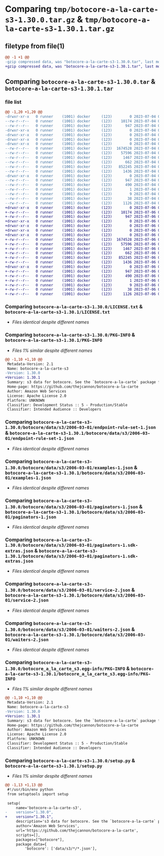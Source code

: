 # Comparing `tmp/botocore-a-la-carte-s3-1.30.0.tar.gz` & `tmp/botocore-a-la-carte-s3-1.30.1.tar.gz`

## filetype from file(1)

```diff
@@ -1 +1 @@
-gzip compressed data, was "botocore-a-la-carte-s3-1.30.0.tar", last modified: Tue Jul  4 01:45:01 2023, max compression
+gzip compressed data, was "botocore-a-la-carte-s3-1.30.1.tar", last modified: Thu Jul  6 01:45:28 2023, max compression
```

## Comparing `botocore-a-la-carte-s3-1.30.0.tar` & `botocore-a-la-carte-s3-1.30.1.tar`

### file list

```diff
@@ -1,20 +1,20 @@
-drwxr-xr-x   0 runner    (1001) docker     (123)        0 2023-07-04 01:45:01.582842 botocore-a-la-carte-s3-1.30.0/
--rw-r--r--   0 runner    (1001) docker     (123)    10174 2023-07-04 01:45:01.000000 botocore-a-la-carte-s3-1.30.0/LICENSE.txt
--rw-r--r--   0 runner    (1001) docker     (123)      947 2023-07-04 01:45:01.582842 botocore-a-la-carte-s3-1.30.0/PKG-INFO
-drwxr-xr-x   0 runner    (1001) docker     (123)        0 2023-07-04 01:45:01.574842 botocore-a-la-carte-s3-1.30.0/botocore/
-drwxr-xr-x   0 runner    (1001) docker     (123)        0 2023-07-04 01:45:01.574842 botocore-a-la-carte-s3-1.30.0/botocore/data/
-drwxr-xr-x   0 runner    (1001) docker     (123)        0 2023-07-04 01:45:01.574842 botocore-a-la-carte-s3-1.30.0/botocore/data/s3/
-drwxr-xr-x   0 runner    (1001) docker     (123)        0 2023-07-04 01:45:01.578842 botocore-a-la-carte-s3-1.30.0/botocore/data/s3/2006-03-01/
--rw-r--r--   0 runner    (1001) docker     (123)  1674528 2023-07-04 01:44:02.000000 botocore-a-la-carte-s3-1.30.0/botocore/data/s3/2006-03-01/endpoint-rule-set-1.json
--rw-r--r--   0 runner    (1001) docker     (123)    57596 2023-07-04 01:44:02.000000 botocore-a-la-carte-s3-1.30.0/botocore/data/s3/2006-03-01/examples-1.json
--rw-r--r--   0 runner    (1001) docker     (123)     1467 2023-07-04 01:44:02.000000 botocore-a-la-carte-s3-1.30.0/botocore/data/s3/2006-03-01/paginators-1.json
--rw-r--r--   0 runner    (1001) docker     (123)      662 2023-07-04 01:44:02.000000 botocore-a-la-carte-s3-1.30.0/botocore/data/s3/2006-03-01/paginators-1.sdk-extras.json
--rw-r--r--   0 runner    (1001) docker     (123)   852245 2023-07-04 01:44:02.000000 botocore-a-la-carte-s3-1.30.0/botocore/data/s3/2006-03-01/service-2.json
--rw-r--r--   0 runner    (1001) docker     (123)     1436 2023-07-04 01:44:02.000000 botocore-a-la-carte-s3-1.30.0/botocore/data/s3/2006-03-01/waiters-2.json
-drwxr-xr-x   0 runner    (1001) docker     (123)        0 2023-07-04 01:45:01.582842 botocore-a-la-carte-s3-1.30.0/botocore_a_la_carte_s3.egg-info/
--rw-r--r--   0 runner    (1001) docker     (123)      947 2023-07-04 01:45:01.000000 botocore-a-la-carte-s3-1.30.0/botocore_a_la_carte_s3.egg-info/PKG-INFO
--rw-r--r--   0 runner    (1001) docker     (123)      490 2023-07-04 01:45:01.000000 botocore-a-la-carte-s3-1.30.0/botocore_a_la_carte_s3.egg-info/SOURCES.txt
--rw-r--r--   0 runner    (1001) docker     (123)        1 2023-07-04 01:45:01.000000 botocore-a-la-carte-s3-1.30.0/botocore_a_la_carte_s3.egg-info/dependency_links.txt
--rw-r--r--   0 runner    (1001) docker     (123)        9 2023-07-04 01:45:01.000000 botocore-a-la-carte-s3-1.30.0/botocore_a_la_carte_s3.egg-info/top_level.txt
--rw-r--r--   0 runner    (1001) docker     (123)       38 2023-07-04 01:45:01.582842 botocore-a-la-carte-s3-1.30.0/setup.cfg
--rw-r--r--   0 runner    (1001) docker     (123)     1126 2023-07-04 01:45:01.000000 botocore-a-la-carte-s3-1.30.0/setup.py
+drwxr-xr-x   0 runner    (1001) docker     (123)        0 2023-07-06 01:45:28.435168 botocore-a-la-carte-s3-1.30.1/
+-rw-r--r--   0 runner    (1001) docker     (123)    10174 2023-07-06 01:45:28.000000 botocore-a-la-carte-s3-1.30.1/LICENSE.txt
+-rw-r--r--   0 runner    (1001) docker     (123)      947 2023-07-06 01:45:28.435168 botocore-a-la-carte-s3-1.30.1/PKG-INFO
+drwxr-xr-x   0 runner    (1001) docker     (123)        0 2023-07-06 01:45:28.431168 botocore-a-la-carte-s3-1.30.1/botocore/
+drwxr-xr-x   0 runner    (1001) docker     (123)        0 2023-07-06 01:45:28.431168 botocore-a-la-carte-s3-1.30.1/botocore/data/
+drwxr-xr-x   0 runner    (1001) docker     (123)        0 2023-07-06 01:45:28.431168 botocore-a-la-carte-s3-1.30.1/botocore/data/s3/
+drwxr-xr-x   0 runner    (1001) docker     (123)        0 2023-07-06 01:45:28.435168 botocore-a-la-carte-s3-1.30.1/botocore/data/s3/2006-03-01/
+-rw-r--r--   0 runner    (1001) docker     (123)  1674528 2023-07-06 01:44:40.000000 botocore-a-la-carte-s3-1.30.1/botocore/data/s3/2006-03-01/endpoint-rule-set-1.json
+-rw-r--r--   0 runner    (1001) docker     (123)    57596 2023-07-06 01:44:40.000000 botocore-a-la-carte-s3-1.30.1/botocore/data/s3/2006-03-01/examples-1.json
+-rw-r--r--   0 runner    (1001) docker     (123)     1467 2023-07-06 01:44:40.000000 botocore-a-la-carte-s3-1.30.1/botocore/data/s3/2006-03-01/paginators-1.json
+-rw-r--r--   0 runner    (1001) docker     (123)      662 2023-07-06 01:44:40.000000 botocore-a-la-carte-s3-1.30.1/botocore/data/s3/2006-03-01/paginators-1.sdk-extras.json
+-rw-r--r--   0 runner    (1001) docker     (123)   852245 2023-07-06 01:44:40.000000 botocore-a-la-carte-s3-1.30.1/botocore/data/s3/2006-03-01/service-2.json
+-rw-r--r--   0 runner    (1001) docker     (123)     1436 2023-07-06 01:44:40.000000 botocore-a-la-carte-s3-1.30.1/botocore/data/s3/2006-03-01/waiters-2.json
+drwxr-xr-x   0 runner    (1001) docker     (123)        0 2023-07-06 01:45:28.435168 botocore-a-la-carte-s3-1.30.1/botocore_a_la_carte_s3.egg-info/
+-rw-r--r--   0 runner    (1001) docker     (123)      947 2023-07-06 01:45:28.000000 botocore-a-la-carte-s3-1.30.1/botocore_a_la_carte_s3.egg-info/PKG-INFO
+-rw-r--r--   0 runner    (1001) docker     (123)      490 2023-07-06 01:45:28.000000 botocore-a-la-carte-s3-1.30.1/botocore_a_la_carte_s3.egg-info/SOURCES.txt
+-rw-r--r--   0 runner    (1001) docker     (123)        1 2023-07-06 01:45:28.000000 botocore-a-la-carte-s3-1.30.1/botocore_a_la_carte_s3.egg-info/dependency_links.txt
+-rw-r--r--   0 runner    (1001) docker     (123)        9 2023-07-06 01:45:28.000000 botocore-a-la-carte-s3-1.30.1/botocore_a_la_carte_s3.egg-info/top_level.txt
+-rw-r--r--   0 runner    (1001) docker     (123)       38 2023-07-06 01:45:28.435168 botocore-a-la-carte-s3-1.30.1/setup.cfg
+-rw-r--r--   0 runner    (1001) docker     (123)     1126 2023-07-06 01:45:28.000000 botocore-a-la-carte-s3-1.30.1/setup.py
```

### Comparing `botocore-a-la-carte-s3-1.30.0/LICENSE.txt` & `botocore-a-la-carte-s3-1.30.1/LICENSE.txt`

 * *Files identical despite different names*

### Comparing `botocore-a-la-carte-s3-1.30.0/PKG-INFO` & `botocore-a-la-carte-s3-1.30.1/PKG-INFO`

 * *Files 1% similar despite different names*

```diff
@@ -1,10 +1,10 @@
 Metadata-Version: 2.1
 Name: botocore-a-la-carte-s3
-Version: 1.30.0
+Version: 1.30.1
 Summary: s3 data for botocore. See the `botocore-a-la-carte` package for more info.
 Home-page: https://github.com/thejcannon/botocore-a-la-carte
 Author: Amazon Web Services
 License: Apache License 2.0
 Platform: UNKNOWN
 Classifier: Development Status :: 5 - Production/Stable
 Classifier: Intended Audience :: Developers
```

### Comparing `botocore-a-la-carte-s3-1.30.0/botocore/data/s3/2006-03-01/endpoint-rule-set-1.json` & `botocore-a-la-carte-s3-1.30.1/botocore/data/s3/2006-03-01/endpoint-rule-set-1.json`

 * *Files identical despite different names*

### Comparing `botocore-a-la-carte-s3-1.30.0/botocore/data/s3/2006-03-01/examples-1.json` & `botocore-a-la-carte-s3-1.30.1/botocore/data/s3/2006-03-01/examples-1.json`

 * *Files identical despite different names*

### Comparing `botocore-a-la-carte-s3-1.30.0/botocore/data/s3/2006-03-01/paginators-1.json` & `botocore-a-la-carte-s3-1.30.1/botocore/data/s3/2006-03-01/paginators-1.json`

 * *Files identical despite different names*

### Comparing `botocore-a-la-carte-s3-1.30.0/botocore/data/s3/2006-03-01/paginators-1.sdk-extras.json` & `botocore-a-la-carte-s3-1.30.1/botocore/data/s3/2006-03-01/paginators-1.sdk-extras.json`

 * *Files identical despite different names*

### Comparing `botocore-a-la-carte-s3-1.30.0/botocore/data/s3/2006-03-01/service-2.json` & `botocore-a-la-carte-s3-1.30.1/botocore/data/s3/2006-03-01/service-2.json`

 * *Files identical despite different names*

### Comparing `botocore-a-la-carte-s3-1.30.0/botocore/data/s3/2006-03-01/waiters-2.json` & `botocore-a-la-carte-s3-1.30.1/botocore/data/s3/2006-03-01/waiters-2.json`

 * *Files identical despite different names*

### Comparing `botocore-a-la-carte-s3-1.30.0/botocore_a_la_carte_s3.egg-info/PKG-INFO` & `botocore-a-la-carte-s3-1.30.1/botocore_a_la_carte_s3.egg-info/PKG-INFO`

 * *Files 1% similar despite different names*

```diff
@@ -1,10 +1,10 @@
 Metadata-Version: 2.1
 Name: botocore-a-la-carte-s3
-Version: 1.30.0
+Version: 1.30.1
 Summary: s3 data for botocore. See the `botocore-a-la-carte` package for more info.
 Home-page: https://github.com/thejcannon/botocore-a-la-carte
 Author: Amazon Web Services
 License: Apache License 2.0
 Platform: UNKNOWN
 Classifier: Development Status :: 5 - Production/Stable
 Classifier: Intended Audience :: Developers
```

### Comparing `botocore-a-la-carte-s3-1.30.0/setup.py` & `botocore-a-la-carte-s3-1.30.1/setup.py`

 * *Files 1% similar despite different names*

```diff
@@ -1,13 +1,13 @@
 #!/usr/bin/env python
 from setuptools import setup
 
 setup(
     name='botocore-a-la-carte-s3',
-    version="1.30.0",
+    version="1.30.1",
     description='s3 data for botocore. See the `botocore-a-la-carte` package for more info.',
     author='Amazon Web Services',
     url='https://github.com/thejcannon/botocore-a-la-carte',
     scripts=[],
     packages=["botocore"],
     package_data={
         'botocore': ['data/s3/*/*.json'],
```

